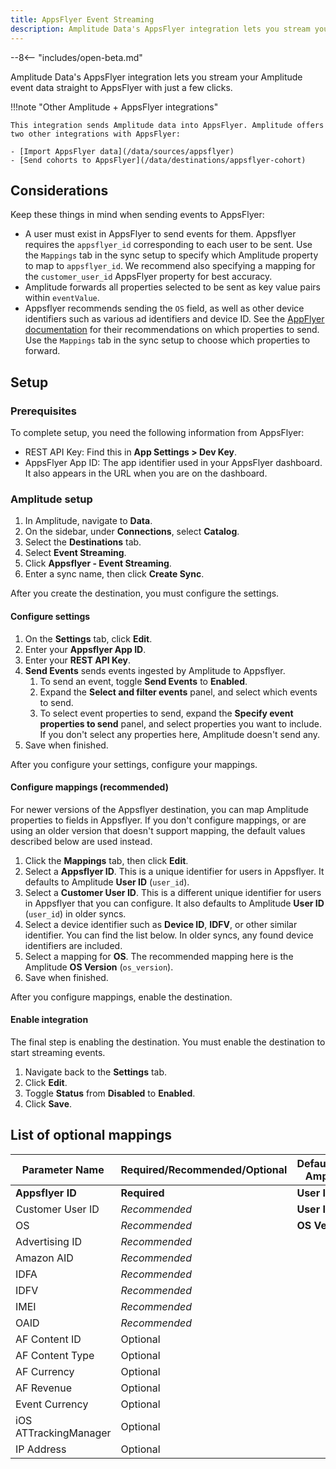 ```yaml
---
title: AppsFlyer Event Streaming
description: Amplitude Data's AppsFlyer integration lets you stream your Amplitude event data straight to AppsFlyer with just a few clicks.
---
```


--8<-- "includes/open-beta.md"

Amplitude Data's AppsFlyer integration lets you stream your Amplitude event data straight to AppsFlyer with just a few clicks.

!!!note "Other Amplitude + AppsFlyer integrations"

    This integration sends Amplitude data into AppsFlyer. Amplitude offers two other integrations with AppsFlyer:

    - [Import AppsFlyer data](/data/sources/appsflyer)
    - [Send cohorts to AppsFlyer](/data/destinations/appsflyer-cohort)

## Considerations

Keep these things in mind when sending events to AppsFlyer:

- A user must exist in AppsFlyer to send events for them. Appsflyer requires the `appsflyer_id` corresponding to each user to be sent. Use the `Mappings` tab in the sync setup to specify which Amplitude property to map to `appsflyer_id`. We recommend also specifying a mapping for the `customer_user_id` AppsFlyer property for best accuracy.
- Amplitude forwards all properties selected to be sent as key value pairs within `eventValue`.
- Appsflyer recommends sending the `OS` field, as well as other device identifiers such as various ad identifiers and device ID. See the [AppFlyer documentation](https://support.appsflyer.com/hc/en-us/articles/207034486#payload-parameters) for their recommendations on which properties to send. Use the `Mappings` tab in the sync setup to choose which properties to forward.

## Setup

### Prerequisites

To complete setup, you need the following information from AppsFlyer:

- REST API Key: Find this in **App Settings > Dev Key**.
- AppsFlyer App ID: The app identifier used in your AppsFlyer dashboard. It also appears in the URL when you are on the dashboard.

### Amplitude setup

1. In Amplitude, navigate to **Data**.
2. On the sidebar, under **Connections**, select **Catalog**.
3. Select the **Destinations** tab.
4. Select **Event Streaming**.
5. Click **Appsflyer - Event Streaming**.
6. Enter a sync name, then click **Create Sync**.

After you create the destination, you must configure the settings.

#### Configure settings

1. On the **Settings** tab, click **Edit**.
2. Enter your **Appsflyer App ID**.
3. Enter your **REST API Key**.
4. **Send Events** sends events ingested by Amplitude to Appsflyer.
      1. To send an event, toggle **Send Events** to **Enabled**.
      2. Expand the **Select and filter events** panel, and select which events to send.
      3. To select event properties to send, expand the **Specify event properties to send** panel, and select properties you want to include. If you don't select any properties here, Amplitude doesn't send any.
5. Save when finished.

After you configure your settings, configure your mappings.

#### Configure mappings (recommended)

For newer versions of the Appsflyer destination, you can map Amplitude properties to fields in Appsflyer. If you don't configure mappings, or are using an older version that doesn't support mapping, the default values described below are used instead.

1. Click the **Mappings** tab, then click **Edit**.
2. Select a **Appsflyer ID**. This is a unique identifier for users in Appsflyer. It defaults to Amplitude **User ID** (`user_id`).
3. Select a **Customer User ID**. This is a different unique identifier for users in Appsflyer that you can configure. It also defaults to Amplitude **User ID** (`user_id`) in older syncs.
4. Select a device identifier such as **Device ID**, **IDFV**, or other similar identifier. You can find the list below. In older syncs, any found device identifiers are included.
5. Select a mapping for **OS**. The recommended mapping here is the Amplitude **OS Version** (`os_version`).
6. Save when finished.

After you configure mappings, enable the destination.

#### Enable integration

The final step is enabling the destination. You must enable the destination to start streaming events.

1. Navigate back to the **Settings** tab.
2. Click **Edit**.
3. Toggle **Status** from **Disabled** to **Enabled**.
4. Click **Save**.

## List of optional mappings

| Parameter Name        | Required/Recommended/Optional | Default/Recommended Amplitude Property |
| --------------------- | ----------------------------- | -------------------------------------- |
| **Appsflyer ID**      | **Required**                  | **User ID**                            |
| Customer User ID      | *Recommended*                 | **User ID**                            |
| OS                    | *Recommended*                 | **OS Version**                         |
| Advertising ID        | *Recommended*                 |                                        |
| Amazon AID            | *Recommended*                 |                                        |
| IDFA                  | *Recommended*                 |                                        |
| IDFV                  | *Recommended*                 |                                        |
| IMEI                  | *Recommended*                 |                                        |
| OAID                  | *Recommended*                 |                                        |
| AF Content ID         | Optional                      |                                        |
| AF Content Type       | Optional                      |                                        |
| AF Currency           | Optional                      |                                        |
| AF Revenue            | Optional                      |                                        |
| Event Currency        | Optional                      |                                        |
| iOS ATTrackingManager | Optional                      |                                        |
| IP Address            | Optional                      |                                        |
